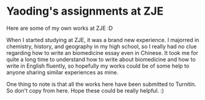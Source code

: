 # Yaoding's assignments at ZJE

Here are some of my own works at ZJE :D

When I started studying at ZJE, it was a brand new experience. I majorred in chemistry, history, and geography in my high school, so I really had no clue regarding how to write an biomedicine essay even in Chinese. It took me for quite a long time to understand how to write about biomedicine and how to write in English fluently, so hopefully my works could be of some help to anyone sharing similar experiences as mine. 

One thing to note is that all the works here have been submitted to Turnitin. So don't copy from here. Hope these could be really helpful. :)
